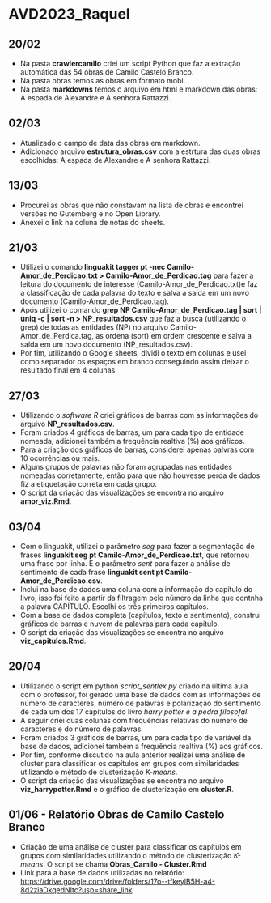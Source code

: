 # AVD2023_Raquel

## 20/02
- Na pasta **crawlercamilo** criei um script Python que faz a extração automática das 54 obras de Camilo Castelo Branco.
- Na pasta obras temos as obras em formato mobi. 
- Na pasta **markdowns** temos o arquivo em html e markdown das obras: A espada de Alexandre e A senhora Rattazzi.

## 02/03
- Atualizado o campo de data das obras em markdown.
- Adicionado arquivo **estrutura_obras.csv** com a estrtura das duas obras escolhidas: A espada de Alexandre e A senhora Rattazzi.

## 13/03
- Procurei as obras que não constavam na lista de obras e encontrei versões no Gutemberg e no Open Library.
- Anexei o link na coluna de notas do sheets.

## 21/03
- Utilizei o comando **linguakit tagger pt -nec Camilo-Amor_de_Perdicao.txt > Camilo-Amor_de_Perdicao.tag** para fazer a leitura do documento de interesse (Camilo-Amor_de_Perdicao.txt)e faz a classificação de cada palavra do texto e salva a saída em um novo documento (Camilo-Amor_de_Perdicao.tag).
- Após utilizei o comando **grep NP Camilo-Amor_de_Perdicao.tag | sort | uniq -c | sort -n > NP_resultados.csv** que faz a busca (utilizando o grep) de todas as entidades (NP) no arquivo Camilo-Amor_de_Perdica.tag, as ordena (sort) em ordem crescente e salva a saída em um novo documento (NP_resultados.csv).
- Por fim, utilizando o Google sheets, dividi o texto em colunas e usei como separador os espaços em branco conseguindo assim deixar o resultado final em 4 colunas.

## 27/03
- Utilizando o *software R* criei gráficos de barras com as informações do arquivo **NP_resultados.csv**.
- Foram criados 4 gráficos de barras, um para cada tipo de entidade nomeada, adicionei também a frequência realtiva (%) aos gráficos.
- Para a criação dos gráficos de barras, considerei apenas palvras com 10 ocorrências ou mais.
- Alguns grupos de palavras não foram agrupadas nas entidades nomeadas corretamente, então para que não houvesse perda de dados fiz a etiquetação correta em cada grupo.
- O script da criação das visualizações se encontra no arquivo **amor_viz.Rmd**.

## 03/04
- Com o linguakit, utilizei o parâmetro *seg* para fazer a segmentação de frases **linguakit seg pt Camilo-Amor_de_Perdicao.txt**,  que retornou uma frase por linha. E o parâmetro *sent* para fazer a análise de sentimento de cada frase **linguakit sent pt Camilo-Amor_de_Perdicao.csv**.
- Inclui na base de dados uma coluna com a informação do capítulo do livro, isso foi feito a partir da filtragem pelo número da linha que contnha a palavra CAPÍTULO. Escolhi os três primeiros capítulos.
- Com a base de dados completa (capítulos, texto e sentimento), construi gráficos de barras e nuvem de palavras para cada capítulo.
- O script da criação das visualizações se encontra no arquivo **viz_capitulos.Rmd**.

## 20/04
- Utilizando o script em python *script_sentlex.py* criado na última aula com o professor, foi gerado uma base de dados com as informações de número de caracteres, número de palavras e polarização do sentimento de cada um dos 17 capítulos do livro *harry potter e a pedra filosofal*.
- A seguir criei duas colunas com frequências relativas do número de caracteres e do número de palavras. 
- Foram criados 3 gráficos de barras, um para cada tipo de variável da base de dados, adicionei também a frequência realtiva (%) aos gráficos.
- Por fim, conforme discutido na aula anterior realizei uma análise de cluster para classificar os capítulos em grupos com similaridades utilizando o método de clusterização *K-means*.
- O script da criação das visualizações se encontra no arquivo **viz_harrypotter.Rmd** e o gráfico de clusterização em **cluster.R**.

## 01/06 - Relatório Obras de Camilo Castelo Branco
- Criação de uma análise de cluster para classificar os capítulos em grupos com similaridades utilizando o método de clusterização *K-means*. O script se chama **Obras_Camilo - Cluster.Rmd**
- Link para a base de dados utilizadas no relatório: https://drive.google.com/drive/folders/17o--tfkeylB5H-a4-8d2ziaDkqedNltc?usp=share_link
